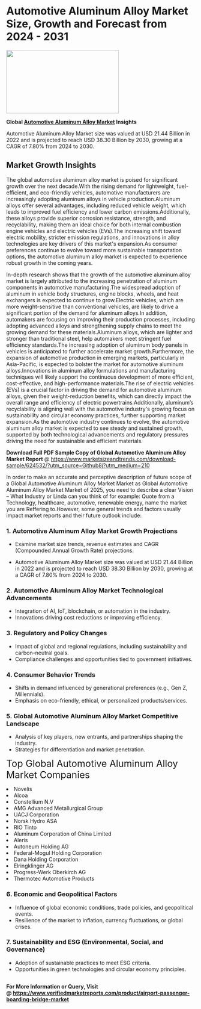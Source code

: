 <H1>Automotive Aluminum Alloy Market Size, Growth and Forecast from 2024 - 2031</H1><img class="aligncenter size-medium wp-image-584254" src="https://thirdeyenews.in/wp-content/uploads/2024/09/Global-Market-Research-300x168.jpeg" alt="" width="300" height="168" /><p><strong>Global&nbsp;<a href="https://www.marketsizeandtrends.com/download-sample/624532/?utm_source=Github8j?utm_medium=210">Automotive Aluminum Alloy Market</a> Insights</strong></p><p>Automotive Aluminum Alloy Market size was valued at USD 21.44 Billion in 2022 and is projected to reach USD 38.30 Billion by 2030, growing at a CAGR of 7.80% from 2024 to 2030.</p><p><h2>Market Growth Insights</h2> <p>The global automotive aluminum alloy market is poised for significant growth over the next decade.With the rising demand for lightweight, fuel-efficient, and eco-friendly vehicles, automotive manufacturers are increasingly adopting aluminum alloys in vehicle production.Aluminum alloys offer several advantages, including reduced vehicle weight, which leads to improved fuel efficiency and lower carbon emissions.Additionally, these alloys provide superior corrosion resistance, strength, and recyclability, making them an ideal choice for both internal combustion engine vehicles and electric vehicles (EVs).The increasing shift toward electric mobility, stricter emission regulations, and innovations in alloy technologies are key drivers of this market's expansion.As consumer preferences continue to evolve toward more sustainable transportation options, the automotive aluminum alloy market is expected to experience robust growth in the coming years.</p> <p>In-depth research shows that the growth of the automotive aluminum alloy market is largely attributed to the increasing penetration of aluminum components in automotive manufacturing.The widespread adoption of aluminum in vehicle body structures, engine blocks, wheels, and heat exchangers is expected to continue to grow.Electric vehicles, which are more weight-sensitive than conventional vehicles, are likely to drive a significant portion of the demand for aluminum alloys.In addition, automakers are focusing on improving their production processes, including adopting advanced alloys and strengthening supply chains to meet the growing demand for these materials.Aluminum alloys, which are lighter and stronger than traditional steel, help automakers meet stringent fuel efficiency standards.The increasing adoption of aluminum body panels in vehicles is anticipated to further accelerate market growth.Furthermore, the expansion of automotive production in emerging markets, particularly in Asia-Pacific, is expected to bolster the market for automotive aluminum alloys.Innovations in aluminum alloy formulations and manufacturing techniques will likely support the continuous development of more efficient, cost-effective, and high-performance materials.The rise of electric vehicles (EVs) is a crucial factor in driving the demand for automotive aluminum alloys, given their weight-reduction benefits, which can directly impact the overall range and efficiency of electric powertrains.Additionally, aluminum’s recyclability is aligning well with the automotive industry's growing focus on sustainability and circular economy practices, further supporting market expansion.As the automotive industry continues to evolve, the automotive aluminum alloy market is expected to see steady and sustained growth, supported by both technological advancements and regulatory pressures driving the need for sustainable and efficient materials.</p> <p><span class=""><strong>Download Full PDF Sample Copy of Global Automotive Aluminum Alloy Market Report</strong> @ <a href="https://www.marketsizeandtrends.com/download-sample/624532/?utm_source=Github8j?utm_medium=210" target="_blank">https://www.marketsizeandtrends.com/download-sample/624532/?utm_source=Github8j?utm_medium=210</a></span></p><p>In order to make an accurate and perceptive description of future scope of a Global&nbsp;Automotive Aluminum Alloy Market Market as Global&nbsp;Automotive Aluminum Alloy Market Market of 2025, you need to describe a clear Vision &ndash; What Industry or Linda can you think of for example: Quote from a Technology, healthcare, automotive, renewable energy, name the market you are Reffering to.However, some general trends and factors usually impact market reports and their future outlook include:</p><h3>1.&nbsp;<strong>Automotive Aluminum Alloy Market Growth Projections</strong></h3><ul><li>Examine market size trends, revenue estimates and CAGR (Compounded Annual Growth Rate) projections.</li><li><p>Automotive Aluminum Alloy Market size was valued at USD 21.44 Billion in 2022 and is projected to reach USD 38.30 Billion by 2030, growing at a CAGR of 7.80% from 2024 to 2030.</p></li></ul><h3>2.&nbsp;<strong>Automotive Aluminum Alloy Market Technological Advancements</strong></h3><ul><li>Integration of AI, IoT, blockchain, or automation in the industry.</li><li>Innovations driving cost reductions or improving efficiency.</li></ul><h3>3.&nbsp;<strong>Regulatory and Policy Changes</strong></h3><ul><li>Impact of global and regional regulations, including sustainability and carbon-neutral goals.</li><li>Compliance challenges and opportunities tied to government initiatives.</li></ul><h3>4.&nbsp;<strong>Consumer Behavior Trends</strong></h3><ul><li>Shifts in demand influenced by generational preferences (e.g., Gen Z, Millennials).</li><li>Emphasis on eco-friendly, ethical, or personalized products/services.</li></ul><h3>5.&nbsp;<strong>Global Automotive Aluminum Alloy Market Competitive Landscape</strong></h3><ul><li>Analysis of key players, new entrants, and partnerships shaping the industry.</li><li>Strategies for differentiation and market penetration.</li></ul><p data-pm-slice="1 1 []"><span style="color: inherit; font-family: inherit; font-size: 25px;">Top Global Automotive Aluminum Alloy Market Companies</span></p><div class="" data-test-id=""><p><li>Novelis</li><li> Alcoa</li><li> Constellium N.V</li><li> AMG Advanced Metallurgical Group</li><li> UACJ Corporation</li><li> Norsk Hydro ASA</li><li> RIO Tinto</li><li> Aluminum Corporation of China Limited</li><li> Aleris</li><li> Autoneum Holding AG</li><li> Federal-Mogul Holding Corporation</li><li> Dana Holding Corporation</li><li> Elringklinger AG</li><li> Progress-Werk Oberkirch AG</li><li> Thermotec Automotive Products</li></p></div><h3>6.&nbsp;<strong>Economic and Geopolitical Factors</strong></h3><ul><li>Influence of global economic conditions, trade policies, and geopolitical events.</li><li>Resilience of the market to inflation, currency fluctuations, or global crises.</li></ul><h3>7.&nbsp;<strong>Sustainability and ESG (Environmental, Social, and Governance)</strong></h3><ul><li>Adoption of sustainable practices to meet ESG criteria.</li><li>Opportunities in green technologies and circular economy principles.</li></ul><h2><strong style="font-size: 14px;">For More Information or Query, Visit @&nbsp;</strong><a style="background-color: #ffffff; font-size: 14px;" href="https://www.marketsizeandtrends.com/report/automotive-aluminum-alloy-market/" target="_blank">https://www.verifiedmarketreports.com/product/airport-passenger-boarding-bridge-market</a></h2>